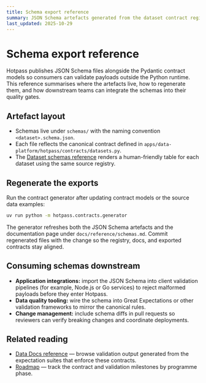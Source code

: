 ```yaml
---
title: Schema export reference
summary: JSON Schema artefacts generated from the dataset contract registry.
last_updated: 2025-10-29
---
```


# Schema export reference

Hotpass publishes JSON Schema files alongside the Pydantic contract models so
consumers can validate payloads outside the Python runtime. This reference
summarises where the artefacts live, how to regenerate them, and how downstream
teams can integrate the schemas into their quality gates.

## Artefact layout

- Schemas live under `schemas/` with the naming convention `<dataset>.schema.json`.
- Each file reflects the canonical contract defined in
  `apps/data-platform/hotpass/contracts/datasets.py`.
- The [Dataset schemas reference](schemas.md) renders a human-friendly table for
  each dataset using the same source registry.

## Regenerate the exports

Run the contract generator after updating contract models or the source data
examples:

```bash
uv run python -m hotpass.contracts.generator
```

The generator refreshes both the JSON Schema artefacts and the documentation page
under `docs/reference/schemas.md`. Commit regenerated files with the change so the
registry, docs, and exported contracts stay aligned.

## Consuming schemas downstream

- **Application integrations:** import the JSON Schema into client validation
  pipelines (for example, Node.js or Go services) to reject malformed payloads
  before they enter Hotpass.
- **Data quality tooling:** wire the schema into Great Expectations or other
  validation frameworks to mirror the canonical rules.
- **Change management:** include schema diffs in pull requests so reviewers can
  verify breaking changes and coordinate deployments.

## Related reading

- [Data Docs reference](data-docs.md) — browse validation output generated from
  the expectation suites that enforce these contracts.
- [Roadmap](../roadmap.md) — track the contract and validation milestones by
  programme phase.
